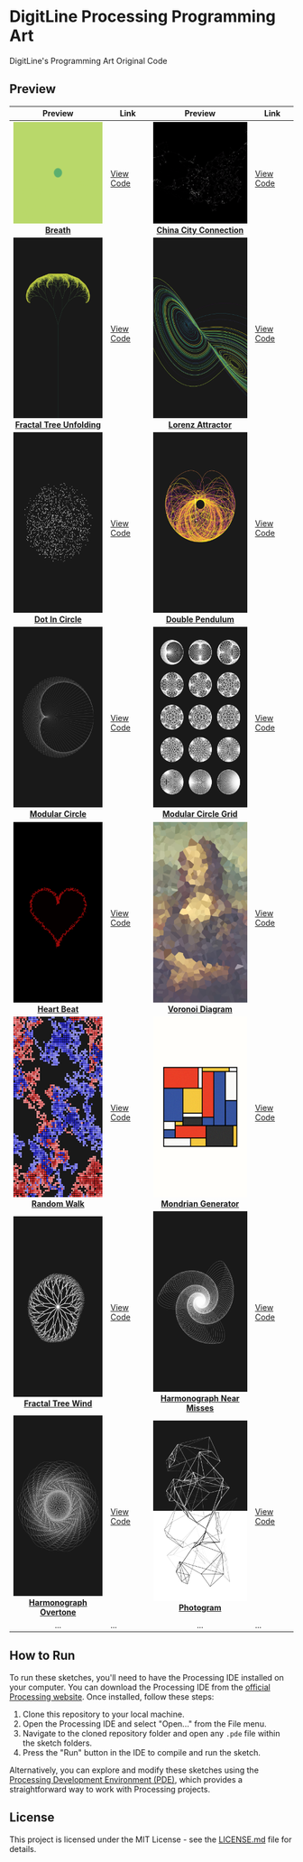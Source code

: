 # DigitLine Processing Programming Art

DigitLine's Programming Art Original Code

## Preview

| Preview | Link | Preview | Link |
|:-------:|------|:-------:|------|
| [<img src="breath/preview.gif" width="180" height="180"><br><b>Breath</b>](breath) | [View Code](breath) | [<img src="china_city_connection/preview.gif" width="180" height="180"><br><b>China City Connection</b>](china_city_connection) | [View Code](china_city_connection) |
| [<img src="fractal_tree_unfolding/preview.png" width="180" height="320"><br><b>Fractal Tree Unfolding</b>](fractal_tree_unfolding) | [View Code](fractal_tree_unfolding) | [<img src="lorenz_attractor/preview.png" width="180" height="320"><br><b>Lorenz Attractor</b>](lorenz_attractor) | [View Code](lorenz_attractor) |
| [<img src="dot_in_circle/preview.png" width="180" height="320"><br><b>Dot In Circle</b>](dot_in_circle) | [View Code](dot_in_circle) | [<img src="double_pendulum/preview.jpg" width="180" height="320"><br><b>Double Pendulum</b>](double_pendulum) | [View Code](double_pendulum) |
| [<img src="modular_circle/preview.png" width="180" height="320"><br><b>Modular Circle</b>](modular_circle) | [View Code](modular_circle) | [<img src="modular_circle_grid/preview.png" width="180" height="320"><br><b>Modular Circle Grid</b>](modular_circle_grid) | [View Code](modular_circle_grid) |
| [<img src="heart_beat/preview.png" width="180" height="320"><br><b>Heart Beat</b>](heart_beat) | [View Code](heart_beat) | [<img src="voronoi_diagram/preview.png" width="180" height="320"><br><b>Voronoi Diagram</b>](voronoi_diagram) | [View Code](voronoi_diagram) |
| [<img src="random_walk/preview.png" width="180" height="320"><br><b>Random Walk</b>](random_walk) | [View Code](random_walk) | [<img src="mondrian_generator/preview.png" width="180" height="320"><br><b>Mondrian Generator</b>](mondrian_generator) | [View Code](mondrian_generator) |
| [<img src="fractal_tree_wind/preview.png" width="180" height="320"><br><b>Fractal Tree Wind</b>](fractal_tree_wind) | [View Code](fractal_tree_wind) | [<img src="harmonograph_near_misses/preview.png" width="180" height="320"><br><b>Harmonograph Near Misses</b>](harmonograph_near_misses) | [View Code](harmonograph_near_misses) |
| [<img src="harmonograph_overtone/preview.png" width="180" height="320"><br><b>Harmonograph Overtone</b>](harmonograph_overtone) | [View Code](harmonograph_overtone) | [<img src="photogram/preview.png" width="180" height="320"><br><b>Photogram</b>](photogram) | [View Code](photogram) |
| ... | ... | ... | ... |


## How to Run

To run these sketches, you'll need to have the Processing IDE installed on your computer. You can download the Processing IDE from the [official Processing website](https://processing.org/download/). Once installed, follow these steps:

1. Clone this repository to your local machine.
2. Open the Processing IDE and select "Open..." from the File menu.
3. Navigate to the cloned repository folder and open any `.pde` file within the sketch folders.
4. Press the "Run" button in the IDE to compile and run the sketch.

Alternatively, you can explore and modify these sketches using the [Processing Development Environment (PDE)](https://processing.org/reference/environment/), which provides a straightforward way to work with Processing projects.

## License

This project is licensed under the MIT License - see the [LICENSE.md](LICENSE) file for details.